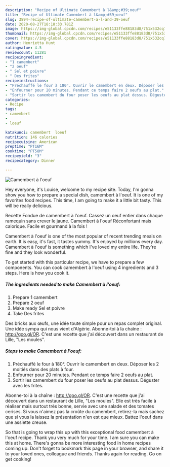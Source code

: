 ```yaml
---
description: "Recipe of Ultimate Camembert à l&amp;#39;oeuf"
title: "Recipe of Ultimate Camembert à l&amp;#39;oeuf"
slug: 3894-recipe-of-ultimate-camembert-a-l-and-39-oeuf
date: 2020-08-27T18:18:33.781Z
image: https://img-global.cpcdn.com/recipes/e51133ffe88183d8/751x532cq70/camembert-a-loeuf-photo-principale-de-la-recette.jpg
thumbnail: https://img-global.cpcdn.com/recipes/e51133ffe88183d8/751x532cq70/camembert-a-loeuf-photo-principale-de-la-recette.jpg
cover: https://img-global.cpcdn.com/recipes/e51133ffe88183d8/751x532cq70/camembert-a-loeuf-photo-principale-de-la-recette.jpg
author: Henrietta Hunt
ratingvalue: 4.5
reviewcount: 11281
recipeingredient:
- "1 camembert"
- "2 oeuf"
- " Sel et poivre"
- " Des frites"
recipeinstructions:
- "Préchauffé le four à 180°. Ouvrir le camembert en deux. Déposer les 2 moitiés dans des plats à four."
- "Enfourner pour 20 minutes. Pendant ce temps faire 2 oeufs au plat."
- "Sortir les camembert du four poser les oeufs au plat dessus. Déguster avec les frites."
categories:
- Recipe
tags:
- camembert
- 
- loeuf

katakunci: camembert  loeuf 
nutrition: 146 calories
recipecuisine: American
preptime: "PT16M"
cooktime: "PT58M"
recipeyield: "3"
recipecategory: Dinner

---
```



![Camembert à l&#39;oeuf](https://img-global.cpcdn.com/recipes/e51133ffe88183d8/751x532cq70/camembert-a-loeuf-photo-principale-de-la-recette.jpg)

Hey everyone, it's Louise, welcome to my recipe site. Today, I'm gonna show you how to prepare a special dish, camembert à l&#39;oeuf. It is one of my favorites food recipes. This time, I am going to make it a little bit tasty. This will be really delicious.

Recette Fondue de camembert à l&#39;oeuf. Cassez un oeuf entier dans chaque ramequin sans crever le jaune. Camembert à l&#39;oeuf Réconfortant mais calorique. Facile et gourmand à la fois !

Camembert à l&#39;oeuf is one of the most popular of recent trending meals on earth. It is easy, it's fast, it tastes yummy. It's enjoyed by millions every day. Camembert à l&#39;oeuf is something which I've loved my entire life. They're fine and they look wonderful.


To get started with this particular recipe, we have to prepare a few components. You can cook camembert à l&#39;oeuf using 4 ingredients and 3 steps. Here is how you cook it.

<!--inarticleads1-->

##### The ingredients needed to make Camembert à l&#39;oeuf:

1. Prepare 1 camembert
1. Prepare 2 oeuf
1. Make ready  Sel et poivre
1. Take  Des frites


Des bricks aux œufs, une idée toute simple pour un repas complet original. Une idée sympa qui nous vient d&#39;Algérie. Abonne-toi à la chaîne : http://goo.gl/OR. C&#39;est une recette que j&#39;ai découvert dans un restaurant de Lille, &#34;Les moules&#34;. 

<!--inarticleads2-->

##### Steps to make Camembert à l&#39;oeuf:

1. Préchauffé le four à 180°. Ouvrir le camembert en deux. Déposer les 2 moitiés dans des plats à four.
1. Enfourner pour 20 minutes. Pendant ce temps faire 2 oeufs au plat.
1. Sortir les camembert du four poser les oeufs au plat dessus. Déguster avec les frites.


Abonne-toi à la chaîne : http://goo.gl/OR. C&#39;est une recette que j&#39;ai découvert dans un restaurant de Lille, &#34;Les moules&#34;. Elle est très facile à réaliser mais surtout très bonne, servie avec une salade et des tomates cerises. Si vous n&#39;aimez pas la croûte du camembert, retirez-la mais sachez que si vous la laissez la présentation n&#39;en est que mieux. Battez l&#39;oeuf dans une assiette creuse. 

So that is going to wrap this up with this exceptional food camembert à l&#39;oeuf recipe. Thank you very much for your time. I am sure you can make this at home. There's gonna be more interesting food in home recipes coming up. Don't forget to bookmark this page in your browser, and share it to your loved ones, colleague and friends. Thanks again for reading. Go on get cooking!
